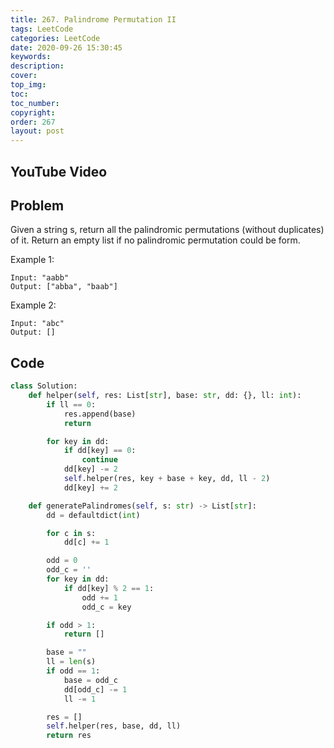 ```yaml
---
title: 267. Palindrome Permutation II
tags: LeetCode
categories: LeetCode
date: 2020-09-26 15:30:45
keywords:
description:
cover:
top_img:
toc:
toc_number:
copyright:
order: 267
layout: post
---
```


## YouTube Video

## Problem

Given a string s, return all the palindromic permutations (without duplicates) of it. Return an empty list if no palindromic permutation could be form.

Example 1:

```
Input: "aabb"
Output: ["abba", "baab"]
```

Example 2:

```
Input: "abc"
Output: []
```

## Code

```python
class Solution:
    def helper(self, res: List[str], base: str, dd: {}, ll: int):
        if ll == 0:
            res.append(base)
            return

        for key in dd:
            if dd[key] == 0:
                continue
            dd[key] -= 2
            self.helper(res, key + base + key, dd, ll - 2)
            dd[key] += 2

    def generatePalindromes(self, s: str) -> List[str]:
        dd = defaultdict(int)

        for c in s:
            dd[c] += 1

        odd = 0
        odd_c = ''
        for key in dd:
            if dd[key] % 2 == 1:
                odd += 1
                odd_c = key

        if odd > 1:
            return []

        base = ""
        ll = len(s)
        if odd == 1:
            base = odd_c
            dd[odd_c] -= 1
            ll -= 1

        res = []
        self.helper(res, base, dd, ll)
        return res
```
